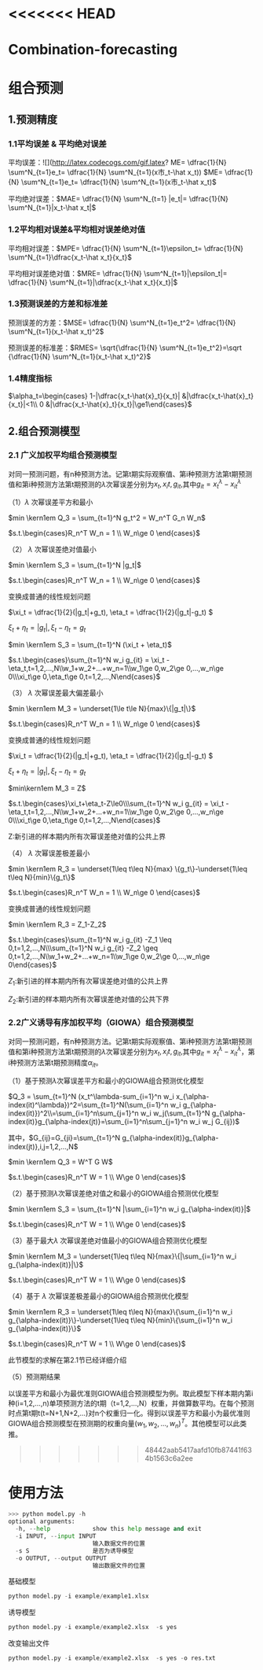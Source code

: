 <<<<<<< HEAD
=======

# Combination-forecasting
# 组合预测
## 1.预测精度

### 1.1平均误差 & 平均绝对误差

平均误差：![](http://latex.codecogs.com/gif.latex? ME= \dfrac{1}{N} \sum^N_{t=1}e_t= \dfrac{1}{N} \sum^N_{t=1}(x市_t-\hat x_t))
$ME= \dfrac{1}{N} \sum^N_{t=1}e_t= \dfrac{1}{N} \sum^N_{t=1}(x市_t-\hat x_t)$

平均绝对误差：$MAE= \dfrac{1}{N} \sum^N_{t=1} |e_t|= \dfrac{1}{N} \sum^N_{t=1}|x_t-\hat x_t|$

### 1.2平均相对误差&平均相对误差绝对值

平均相对误差：$MPE= \dfrac{1}{N} \sum^N_{t=1}\epsilon_t= \dfrac{1}{N} \sum^N_{t=1}\dfrac{x_t-\hat x_t}{x_t}$

平均相对误差绝对值：$MRE= \dfrac{1}{N} \sum^N_{t=1}|\epsilon_t|= \dfrac{1}{N} \sum^N_{t=1}|\dfrac{x_t-\hat x_t}{x_t}|$

### 1.3预测误差的方差和标准差

预测误差的方差：$MSE= \dfrac{1}{N} \sum^N_{t=1}e_t^2= \dfrac{1}{N} \sum^N_{t=1}(x_t-\hat x_t)^2$

预测误差的标准差：$RMES= \sqrt{\dfrac{1}{N} \sum^N_{t=1}e_t^2}=\sqrt {\dfrac{1}{N} \sum^N_{t=1}(x_t-\hat x_t)^2}$

### 1.4精度指标

$\alpha_t=\begin{cases} 1-|\dfrac{x_t-\hat{x}_t}{x_t}| &|\dfrac{x_t-\hat{x}_t}{x_t}|<1\\ 0 &|\dfrac{x_t-\hat{x}_t}{x_t}|\ge1\end{cases}$

## 2.组合预测模型

### 2.1 广义加权平均组合预测模型

对同一预测问题，有n种预测方法。记第t期实际观察值、第i种预测方法第t期预测值和第i种预测方法第t期预测的$\lambda$次幂误差分别为$x_t,x_it,g_{it},$其中$g_{it} = x_t^\lambda-x_{it}^\lambda$

（1）$\lambda$ 次幂误差平方和最小

$min \kern1em Q_3 = \sum_{t=1}^N g_t^2 = W_n^T G_n W_n$

$s.t.\begin{cases}R_n^T W_n = 1 \\ W_n\ge 0 \end{cases}$

（2） $\lambda$ 次幂误差绝对值最小

$min \kern1em S_3 = \sum_{t=1}^N |g_t|$

$s.t.\begin{cases}R_n^T W_n = 1 \\ W_n\ge 0 \end{cases}$

变换成普通的线性规划问题

$\xi_t = \dfrac{1}{2}(|g_t|+g_t), \eta_t = \dfrac{1}{2}(|g_t|-g_t) $

$\xi_t + \eta_t =|g_t|,\xi_t - \eta_t =g_t$

$min \kern1em S_3 = \sum_{t=1}^N (\xi_t + \eta_t)$

$s.t.\begin{cases}\sum_{t=1}^N w_i g_{it} = \xi_t - \eta_t,t=1,2,...,N\\w_1+w_2+...+w_n=1\\w_1\ge 0,w_2\ge 0,...,w_n\ge 0\\\xi_t\ge 0,\eta_t\ge 0,t=1,2,...,N\end{cases}$

（3）  $\lambda$ 次幂误差最大偏差最小

$min \kern1em M_3 = \underset{1\le t\le N}{max}\{|g_t|\}$

$s.t.\begin{cases}R_n^T W_n = 1 \\ W_n\ge 0 \end{cases}$

变换成普通的线性规划问题

$\xi_t = \dfrac{1}{2}(|g_t|+g_t), \eta_t = \dfrac{1}{2}(|g_t|-g_t) $

$\xi_t + \eta_t =|g_t|,\xi_t - \eta_t =g_t$

$min\kern1em M_3 = Z$

$s.t.\begin{cases}\xi_t+\eta_t-Z\le0\\\sum_{t=1}^N w_i g_{it} = \xi_t - \eta_t,t=1,2,...,N\\w_1+w_2+...+w_n=1\\w_1\ge 0,w_2\ge 0,...,w_n\ge 0\\\xi_t\ge 0,\eta_t\ge 0,t=1,2,...,N\end{cases}$

Z:新引进的样本期内所有次幂误差绝对值的公共上界

（4）  $\lambda$ 次幂误差极差最小

$min \kern1em R_3 = \underset{1\leq t\leq N}{max} \{g_t\}-\underset{1\leq t\leq N}{min}\{g_t\}$

$s.t.\begin{cases}R_n^T W_n = 1 \\ W_n\ge 0 \end{cases}$

变换成普通的线性规划问题

$min \kern1em R_3 = Z_1-Z_2$

$s.t.\begin{cases}\sum_{t=1}^N w_i g_{it} -Z_1 \leq 0,t=1,2,...,N\\\sum_{t=1}^N w_i g_{it} -Z_2 \geq 0,t=1,2,...,N\\w_1+w_2+...+w_n=1\\w_1\ge 0,w_2\ge 0,...,w_n\ge 0\end{cases}$

$Z_1$:新引进的样本期内所有次幂误差绝对值的公共上界

$Z_2$:新引进的样本期内所有次幂误差绝对值的公共下界

### 2.2广义诱导有序加权平均（GIOWA）组合预测模型

对同一预测问题，有n种预测方法。记第t期实际观察值、第i种预测方法第t期预测值和第i种预测方法第t期预测的$\lambda$次幂误差分别为$x_t,x_it,g_{it},$其中$g_{it} = x_t^\lambda-x_{it}^\lambda$，第i种预测方法第t期预测精度$\alpha_{it}$。

（1）基于预测$\lambda$次幂误差平方和最小的GIOWA组合预测优化模型

$Q_3 = \sum_{t=1}^N (x_t^\lambda-sum_{i=1}^n w_i x_{\alpha-index(it)^\lambda})^2=\sum_{t=1}^N(\sum_{i=1}^n w_i g_{\alpha-index(it)})^2\\=\sum_{i=1}^n\sum_{j=1}^n w_i w_j(\sum_{t=1}^N g_{\alpha-index(it)}g_{\alpha-index(jt)}=\sum_{i=1}^n\sum_{j=1}^n w_i w_j G_{ij})$

其中，$G_{ij}=G_{ji}=\sum_{t=1}^N g_{\alpha-index(it)}g_{\alpha-index(jt)},i,j=1,2,...,N$

$min \kern1em Q_3 = W^T G W$

$s.t.\begin{cases}R_n^T W = 1 \\ W\ge 0 \end{cases}$

（2）基于预测$\lambda$次幂误差绝对值之和最小的GIOWA组合预测优化模型

$min \kern1em S_3 = \sum_{t=1}^N |\sum_{i=1}^n w_i g_{\alpha-index(it)}|$

$s.t.\begin{cases}R_n^T W = 1 \\ W\ge 0 \end{cases}$

（3）基于最大$\lambda$ 次幂误差绝对值最小的GIOWA组合预测优化模型

$min \kern1em M_3 = \underset{1\leq t\leq N}{max}\{|\sum_{i=1}^n w_i g_{\alpha-index(it)}|\}$

$s.t.\begin{cases}R_n^T W = 1 \\ W\ge 0 \end{cases}$

（4）基于 $\lambda$ 次幂误差极差最小的GIOWA组合预测优化模型

$min \kern1em R_3 = \underset{1\leq t\leq N}{max}\{\sum_{i=1}^n w_i g_{\alpha-index(it)}\}-\underset{1\leq t\leq N}{min}\{\sum_{i=1}^n w_i g_{\alpha-index(it)}\}$

$s.t.\begin{cases}R_n^T W = 1 \\ W\ge 0 \end{cases}$

此节模型的求解在第2.1节已经详细介绍

（5）预测期结果

以误差平方和最小为最优准则GIOWA组合预测模型为例。取此模型下样本期内第i种(i=1,2,...,n)单项预测方法的t期（t=1,2,...,N）权重，并做算数平均。在每个预测时点第t期t(t=N+1,N+2,...)对n个权重归一化。得到以误差平方和最小为最优准则GIOWA组合预测模型在预测期的权重向量$(w_1,w_2,...,w_n)^T$。其他模型可以此类推。

>>>>>>> 48442aab5417aafd10fb87441f634b1563c6a2ee
# 使用方法
```python
>>> python model.py -h
optional arguments:
  -h, --help            show this help message and exit
  -i INPUT, --input INPUT
                        输入数据文件的位置
  -s S                  是否为诱导模型
  -o OUTPUT, --output OUTPUT
                        输出数据文件的位置
```
基础模型

```python
python model.py -i example/example1.xlsx
```
诱导模型
```python
python model.py -i example/example2.xlsx  -s yes

```
改变输出文件
```python
python model.py -i example/example2.xlsx  -s yes -o res.txt

```